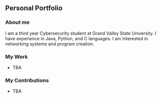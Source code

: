 ## Personal Portfolio

### About me
I am a third year Cybersecurity student at Grand Valley State University. I have experience in Java, Python, and C languages. I am interested in networking systems and program creation.

### My Work
- TBA

### My Contributions
- TBA
